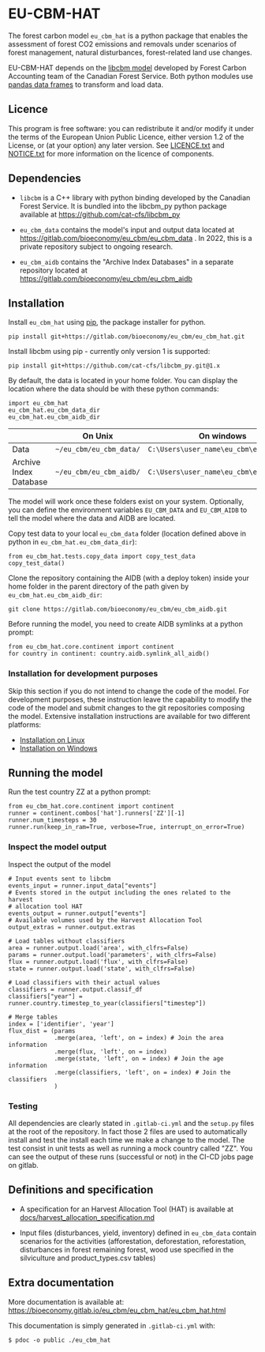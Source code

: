 # EU-CBM-HAT

The forest carbon model `eu_cbm_hat` is a python package that enables the assessment of 
forest CO2 emissions and removals under scenarios of forest management, natural 
disturbances, forest-related land use changes.

EU-CBM-HAT depends on the [libcbm model](https://github.com/cat-cfs/libcbm_py) developed 
by Forest Carbon Accounting team of the Canadian Forest Service. Both python modules use 
[pandas data frames](https://pandas.pydata.org/) to transform and load data.


## Licence

This program is free software: you can redistribute it and/or modify it under the terms 
of the European Union Public Licence, either version 1.2 of the License, or (at your 
option) any later version. See [LICENCE.txt](LICENCE.txt) and [NOTICE.txt](NOTICE.txt) 
for more information on the licence of components.


## Dependencies

* `libcbm` is a C++ library with python binding developed by the Canadian Forest 
  Service. It is bundled into the libcbm_py python package available at 
  https://github.com/cat-cfs/libcbm_py

* `eu_cbm_data` contains the model's input and output data located at 
  https://gitlab.com/bioeconomy/eu_cbm/eu_cbm_data . In 2022, this is a private 
  repository subject to ongoing research.

* `eu_cbm_aidb` contains the "Archive Index Databases" in a separate repository located 
  at https://gitlab.com/bioeconomy/eu_cbm/eu_cbm_aidb


## Installation

Install `eu_cbm_hat` using [pip](https://pip.pypa.io/en/stable/), the package installer 
for python.

    pip install git+https://gitlab.com/bioeconomy/eu_cbm/eu_cbm_hat.git

Install libcbm using pip - currently only version 1 is supported:

    pip install git+https://github.com/cat-cfs/libcbm_py.git@1.x

By default, the data is located in your home folder. You can display the location where 
the data should be with these python commands:

    import eu_cbm_hat
    eu_cbm_hat.eu_cbm_data_dir
    eu_cbm_hat.eu_cbm_aidb_dir

|                        | On Unix                 | On windows                              |
| ---------------------- | ----------------------- | --------------------------------------- |
| Data                   | `~/eu_cbm/eu_cbm_data/` | `C:\Users\user_name\eu_cbm\eu_cbm_data` |
| Archive Index Database | `~/eu_cbm/eu_cbm_aidb/` | `C:\Users\user_name\eu_cbm\eu_cbm_aidb` |

The model will work once these folders exist on your system. Optionally, you can define 
the environment variables `EU_CBM_DATA` and `EU_CBM_AIDB` to tell the model where the 
data and AIDB are located.

Copy test data to your local `eu_cbm_data` folder (location defined above in python in 
`eu_cbm_hat.eu_cbm_data_dir`):

    from eu_cbm_hat.tests.copy_data import copy_test_data
    copy_test_data()

Clone the repository containing the AIDB (with a deploy token) inside your home folder 
in the parent directory of the path given by `eu_cbm_hat.eu_cbm_aidb_dir`:

    git clone https://gitlab.com/bioeconomy/eu_cbm/eu_cbm_aidb.git

Before running the model, you need to create AIDB symlinks at a python prompt:

    from eu_cbm_hat.core.continent import continent
    for country in continent: country.aidb.symlink_all_aidb()


### Installation for development purposes

Skip this section if you do not intend to change the code of the model. For development 
purposes, these instruction leave the capability to modify the code of the model and 
submit changes to the git repositories composing the model. Extensive installation 
instructions are available for two different platforms:

* [Installation on Linux](docs/setup_on_linux.md)
* [Installation on Windows](docs/setup_on_windows.md)


## Running the model

Run the test country ZZ at a python prompt:

    from eu_cbm_hat.core.continent import continent
    runner = continent.combos['hat'].runners['ZZ'][-1]
    runner.num_timesteps = 30
    runner.run(keep_in_ram=True, verbose=True, interrupt_on_error=True)


### Inspect the model output

Inspect the output of the model

    # Input events sent to libcbm
    events_input = runner.input_data["events"]
    # Events stored in the output including the ones related to the harvest
    # allocation tool HAT
    events_output = runner.output["events"]
    # Available volumes used by the Harvest Allocation Tool
    output_extras = runner.output.extras

    # Load tables without classifiers
    area = runner.output.load('area', with_clfrs=False)
    params = runner.output.load('parameters', with_clfrs=False)
    flux = runner.output.load('flux', with_clfrs=False)
    state = runner.output.load('state', with_clfrs=False)

    # Load classifiers with their actual values
    classifiers = runner.output.classif_df
    classifiers["year"] =  runner.country.timestep_to_year(classifiers["timestep"])

    # Merge tables
    index = ['identifier', 'year']
    flux_dist = (params
                 .merge(area, 'left', on = index) # Join the area information
                 .merge(flux, 'left', on = index)
                 .merge(state, 'left', on = index) # Join the age information
                 .merge(classifiers, 'left', on = index) # Join the classifiers
                 )


### Testing

All dependencies are clearly stated in `.gitlab-ci.yml` and the `setup.py` files at the 
root of the repository. In fact those 2 files are used to automatically install and test 
the install  each time we make a change to the model. The test consist in unit tests as 
well as running a mock country called "ZZ". You can see the output of these runs 
(successful or not) in the CI-CD jobs page on gitlab.


## Definitions and specification

- A specification for an Harvest Allocation Tool (HAT) is available at
  [docs/harvest_allocation_specification.md](docs/harvest_allocation_specification.md)

- Input files (disturbances, yield, inventory) defined in `eu_cbm_data` contain scenarios for the activities (afforestation, deforestation, reforestation, disturbances in forest remaining forest, wood use specified in the silviculture and product_types.csv tables)



## Extra documentation

More documentation is available at:
https://bioeconomy.gitlab.io/eu_cbm/eu_cbm_hat/eu_cbm_hat.html 

This documentation is simply generated in `.gitlab-ci.yml` with:

    $ pdoc -o public ./eu_cbm_hat

